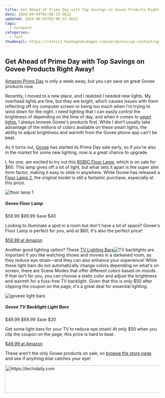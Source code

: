 ```yaml
---
title: Get Ahead of Prime Day with Top Savings on Govee Products Right Away!
date: 2024-09-04T02:06:33.561Z
updated: 2024-09-05T02:06:33.561Z
tags:
  - hardware
categories:
  - tech
thumbnail: https://static1.howtogeekimages.com/wordpress/wp-content/uploads/2024/07/52617773684_6629f70b83_o.jpg
---
```


## Get Ahead of Prime Day with Top Savings on Govee Products Right Away!

[Amazon Prime Day](https://ios-unlock.techidaily.com/in-2024-how-to-unlock-iphone-6-plus-passcode-screen-by-drfone-ios/) is only a week away, but you can save on great Govee products now.

 Recently, I moved to a new place, and I realized I needed new lights. My overhead lights are fine, but they are bright, which causes issues with them reflecting off my computer screen or being too much when I'm trying to wind down for the night. I need lighting that I can easily control the brightness of depending on the time of day, and when it comes to [smart lights](https://fox-that.techidaily.com/1721479062545-experiencing-wi-fi-woes-let-us-show-you-how-to-connect-your-iphone-to-any-computer/), I always browse Govee's products first. While I don't usually take advantage of the millions of colors available on these smart lights, the ability to adjust brightness and warmth from the Govee phone app can't be beat.

 As it turns out, [Govee](https://www.amazon.com/stores/Govee/page/955085B3-85CC-417B-AD85-4028F36EFEAB?tag=htgprimedaysite-20) has started its Prime Day sale early, so if you're also in the market for some new lighting, now is a great chance to upgrade.

 I, for one, am excited to try out this [RGBIC Floor Lamp](https://www.amazon.com/gp/aw/d/B099WTN2TR?tag=htgprimedaysite-20), which is on sale for $60\. This lamp gives off a lot of light, but what sets it apart is the super slim form factor, making it easy to slide in anywhere. While Govee has released a [Floor Lamp 2](https://www.amazon.com/Govee-Matter-1725lm-Corner-Bedroom-dp-B0CTH2QF23/dp/B0CTH2QF23?tag=htgprimedaysite-20), the original model is still a fantastic purchase, especially at this price.

![floor lamp 1](https://static1.howtogeekimages.com/wordpress/wp-content/uploads/2024/07/floor-lamp-1.png) 

#####  Govee Floor Lamp

$59.99 $99.99 Save $40 

Looking to illuminate a spot in a room but don't have a lot of space? Govee's Floor Lamp is perfect for you, and at $60, it's also the perfect price!

[$59.99 at Amazon](https://www.amazon.com/gp/aw/d/B099WTN2TR?th=1?tag=htgprimedaysite-20) 

 Another good lighting option? These [TV Lighting Bars](https://www.amazon.com/Govee-Backlight-Multiple-Placement-Assistant/dp/B0B14V95FJ?tag=htgprimedaysite-20)![TV backlights](https://extra-approaches.techidaily.com/updated-scouring-deals-low-priced-gopro-cameras/) are important if you like watching shows and movies in a darkened room, as they reduce eye strain—and they can also enhance your experience! While these light bars do not automatically change colors depending on what's on screen, there are Scene Modes that offer different colors based on moods. If that isn't for you, you can choose a static color and adjust the brightness and warmth for a fuss-free TV backlight. Given that this is only $50 after clipping the coupon on the page, it's a great deal for essential lighting.

![goveee light bars](https://static1.howtogeekimages.com/wordpress/wp-content/uploads/2024/07/goveee-light-bars.png) 

#####  Govee TV Backlight Light Bars

$49.99 $69.99 Save $20 

Get some light bars for your TV to reduce eye strain! At only $50 when you clip the coupon on the page, this price is hard to beat.

[$49.99 at Amazon](https://www.amazon.com/Govee-Backlight-Multiple-Placement-Assistant/dp/B0B14V95FJ?th=1?tag=htgprimedaysite-20) 

 These aren't the only Govee products on sale, so [browse the store page](https://www.amazon.com/stores/Govee/page/955085B3-85CC-417B-AD85-4028F36EFEAB?tag=htgprimedaysite-20) and see if anything else catches your eye!

<ins class="adsbygoogle"
     style="display:block"
     data-ad-format="autorelaxed"
     data-ad-client="ca-pub-7571918770474297"
     data-ad-slot="1223367746"></ins>



<ins class="adsbygoogle"
     style="display:block"
     data-ad-client="ca-pub-7571918770474297"
     data-ad-slot="8358498916"
     data-ad-format="auto"
     data-full-width-responsive="true"></ins>



<!-- affiliate ads begin -->
<a href="https://appsumo.8odi.net/c/5597632/2037475/7443" target="_top" id="2037475">
  <img src="//a.impactradius-go.com/display-ad/7443-2037475" border="0" alt="https://techidaily.com" width="728" height="90"/>
</a>
<img height="0" width="0" src="https://appsumo.8odi.net/i/5597632/2037475/7443" style="position:absolute;visibility:hidden;" border="0" />
<!-- affiliate ads end -->